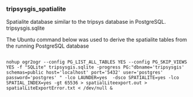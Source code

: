 <H3>tripsysgis_spatialite</H3>
Spatialite database similar to the tripsys database in PostgreSQL. tripsysgis.sqlite

<P>

The Ubuntu command below was used to derive the spatialite tables from the running PostgreSQL database
<PRE>
<CODE>
nohup ogr2ogr --config PG_LIST_ALL_TABLES YES --config PG_SKIP_VIEWS YES -f "SQLite" tripsysgis.sqlite -progress PG:"dbname='tripsysgis' schemas=public host='localhost' port='5432' user='postgres' password='postgres' " -lco LAUNDER=yes  -dsco SPATIALITE=yes -lco SPATIAL_INDEX=yes -gt 65536 > spatialLiteexport.out > spatialLiteExportError.txt < /dev/null &
</CODE>
</PRE>
</P>
